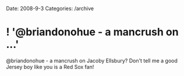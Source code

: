 Date: 2008-9-3
Categories: /archive

# ! '@briandonohue - a mancrush on ...'

@briandonohue - a mancrush on Jacoby Ellsbury? Don't tell me a good Jersey boy like you is a Red Sox fan!
